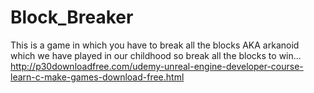 # Block_Breaker
  This is a game in which you have to break all the blocks AKA arkanoid which we have played in our childhood so break all the blocks to win...
  http://p30downloadfree.com/udemy-unreal-engine-developer-course-learn-c-make-games-download-free.html
